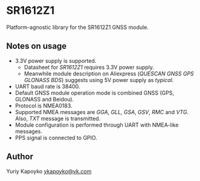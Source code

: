 # SR1612Z1

Platform-agnostic library for the SR1612Z1 GNSS module.

## Notes on usage

* 3.3V power supply is supported.
    * Datasheet for *SR1612Z1* requires 3.3V power supply.
    * Meanwhile module description on Aliexpress (*QUESCAN GNSS GPS GLONASS BDS*) suggests using 5V power supply as *typical*.
* UART baud rate is 38400.
* Default GNSS module operation mode is combined GNSS (GPS, GLONASS and Beidou).
* Protocol is NMEA0183.
* Supported NMEA messages are *GGA*, *GLL*, *GSA*, *GSV*, *RMC* and *VTG*. Also, *TXT* message is transmitted.
* Module configuration is performed through UART with NMEA-like messages.
* PPS signal is connected to GPIO.

## Author

Yuriy Kapoyko ykapoyko@vk.com
